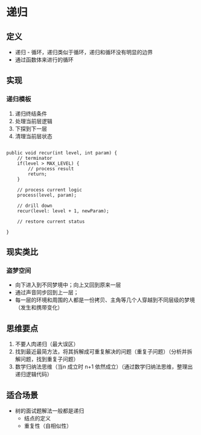 # 递归

## 定义

- 递归 - 循环，递归类似于循环，递归和循环没有明显的边界
- 通过函数体来进行的循环

## 实现

### 递归模板

1. 递归终结条件
2. 处理当前层逻辑
3. 下探到下一层
4. 清理当前层状态

```

public void recur(int level, int param) {
    // terminator
    if(level > MAX_LEVEL) {
        // process result 
        return;
    }
    
    // process current logic 
    process(level, param);
    
    // drill down
    recur(level: level + 1, newParam);
    
    // restore current status

}

```

## 现实类比

### 盗梦空间

- 向下进入到不同梦境中；向上又回到原来一层
- 通过声音同步回到上一层；
- 每一层的环境和周围的人都是一份拷贝、主角等几个人穿越到不同层级的梦境（发生和携带变化）

## 思维要点

1. 不要人肉递归（最大误区）
2. 找到最近最简方法，将其拆解成可重复解决的问题（重复子问题）（分析并拆解问题，找到重复子问题）
3. 数学归纳法思维（当n 成立时 n+1 依然成立）（通过数学归纳法思维，整理出递归逻辑代码）

## 适合场景

- 树的面试题解法一般都是递归
    - 结点的定义
    - 重复性（自相似性）